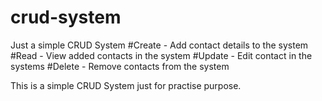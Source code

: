 # crud-system
Just a simple CRUD System
#Create - Add contact details to the system
#Read - View added contacts in the system
#Update - Edit contact in the systems
#Delete - Remove contacts from the system

This is a simple CRUD System just for practise purpose.